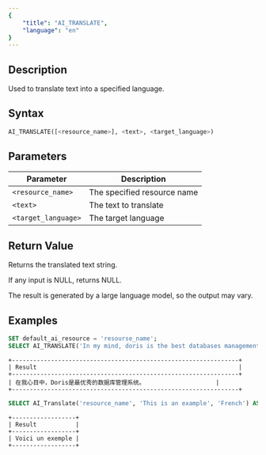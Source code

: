 ```yaml
---
{
    "title": "AI_TRANSLATE",
    "language": "en"
}
---
```


<!-- 
Licensed to the Apache Software Foundation (ASF) under one
or more contributor license agreements.  See the NOTICE file
distributed with this work for additional information
regarding copyright ownership.  The ASF licenses this file
to you under the Apache License, Version 2.0 (the
"License"); you may not use this file except in compliance
with the License.  You may obtain a copy of the License at

  http://www.apache.org/licenses/LICENSE-2.0

Unless required by applicable law or agreed to in writing,
software distributed under the License is distributed on an
"AS IS" BASIS, WITHOUT WARRANTIES OR CONDITIONS OF ANY
KIND, either express or implied.  See the License for the
specific language governing permissions and limitations
under the License.
-->

## Description

Used to translate text into a specified language.

## Syntax

```sql
AI_TRANSLATE([<resource_name>], <text>, <target_language>)
```

## Parameters

|    Parameter      | Description             |
| ----------------- | ---------------------- |
| `<resource_name>` | The specified resource name |
| `<text>`          | The text to translate  |
| `<target_language>` | The target language   |

## Return Value

Returns the translated text string.

If any input is NULL, returns NULL.

The result is generated by a large language model, so the output may vary.

## Examples

```sql
SET default_ai_resource = 'resourse_name';
SELECT AI_TRANSLATE('In my mind, doris is the best databases management system.', 'zh-CN') AS Result;
```
```text
+----------------------------------------------------------------+
| Result                                                         |
+----------------------------------------------------------------+
| 在我心目中，Doris是最优秀的数据库管理系统。                    |
+----------------------------------------------------------------+
```

```sql
SELECT AI_Translate('resource_name', 'This is an example', 'French') AS Result;
```
```text
+------------------+
| Result           |
+------------------+
| Voici un exemple |
+------------------+
```